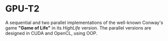 # GPU-T2

A sequential and two parallel implementations of the well-known Conway's game <b>"Game of Life"</b> in its <i>HighLife</i> version. The parallel versions are designed in CUDA and OpenCL, using OOP. 
